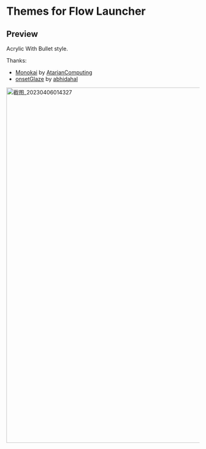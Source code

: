 # Themes for Flow Launcher

## Preview

Acrylic With Bullet style.

Thanks:
- [Monokai](https://github.com/AtarianComputing/Monokai.flow) by [AtarianComputing](https://github.com/AtarianComputing)
- [onsetGlaze](https://github.com/abhidahal/onsetGlaze.flow) by [abhidahal](https://github.com/abhidahal)
<img width="927" alt="截图_20230406014327" src="https://user-images.githubusercontent.com/53437291/230161694-4024b690-9d9c-4f9d-b15d-045353a69934.png">

